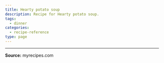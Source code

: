 ```yaml
---
title: Hearty potato soup
description: Recipe for Hearty potato soup.
tags:
  - dinner
categories:
  - recipe-reference
type: page
---
```


---

**Source:** myrecipes.com